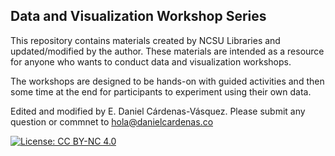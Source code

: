 ## Data and Visualization Workshop Series

This repository contains materials created by NCSU Libraries and updated/modified by the author. These materials are intended as a resource for anyone who wants to conduct data and visualization workshops.

The workshops are designed to be hands-on with guided activities and then some time at the end for participants to experiment using their own data.

Edited and modified by E. Daniel Cárdenas-Vásquez. Please submit any question or commnet to hola@danielcardenas.co

[![License: CC BY-NC 4.0](https://licensebuttons.net/l/by-nc/4.0/80x15.png)](http://creativecommons.org/licenses/by-nc/4.0/)

